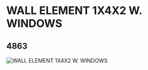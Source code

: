 # WALL ELEMENT 1X4X2 W. WINDOWS
## 4863
![WALL ELEMENT 1X4X2 W. WINDOWS](https://lc-www-live-s.legocdn.com/media/bricks/5/2/486301.jpg)